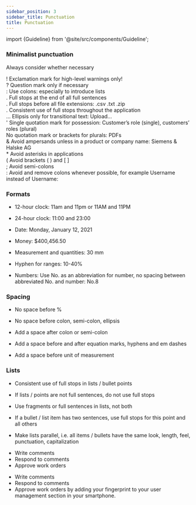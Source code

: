 ```yaml
---
sidebar_position: 3
sidebar_title: Punctuation
title: Punctuation
---
```


import {Guideline} from '@site/src/components/Guideline';

### Minimalist punctuation

Always consider whether necessary

<div class="mb-2">
<span class="d-inline-flex align-items-center justify-content-center" style={{ backgroundColor: 'var(--theme-color-neutral)', borderRadius: '4rem', width: '1.25rem', height: '1.25rem', fontSize: '0.875rem' }}>!</span> Exclamation mark for high-level warnings only!
</div>

<div class="mb-2">
<span class="d-inline-flex align-items-center justify-content-center" style={{ backgroundColor: 'var(--theme-color-neutral)', borderRadius: '4rem', width: '1.25rem', height: '1.25rem', fontSize: '0.875rem' }}>?</span> Question mark only if necessary
</div>

<div class="mb-2">
<span class="d-inline-flex align-items-center justify-content-center" style={{ backgroundColor: 'var(--theme-color-neutral)', borderRadius: '4rem', width: '1.25rem', height: '1.25rem', fontSize: '0.875rem' }}>:</span> Use colons: especially to introduce lists
</div>

<div class="mb-2">
<span class="d-inline-flex align-items-center justify-content-center" style={{ backgroundColor: 'var(--theme-color-neutral)', borderRadius: '4rem', width: '1.25rem', height: '1.25rem', fontSize: '0.875rem' }}>.</span> Full stops at the end of all full sentences
</div>

<div class="mb-2">
<span class="d-inline-flex align-items-center justify-content-center" style={{ backgroundColor: 'var(--theme-color-neutral)', borderRadius: '4rem', width: '1.25rem', height: '1.25rem', fontSize: '0.875rem' }}>.</span> Full stops before all file extensions: .csv .txt .zip
</div>

<div class="mb-2">
<span class="d-inline-flex align-items-center justify-content-center" style={{ backgroundColor: 'var(--theme-color-neutral)', borderRadius: '4rem', width: '1.25rem', height: '1.25rem', fontSize: '0.875rem' }}>.</span> Consistent use of full stops throughout the application
</div>

<div class="mb-2">
<span class="d-inline-flex align-items-center justify-content-center" style={{ backgroundColor: 'var(--theme-color-neutral)', borderRadius: '4rem', width: '1.25rem', height: '1.25rem', fontSize: '0.875rem' }}>…</span> Ellipsis only for transitional text: Upload… 
</div>

<div class="mb-2">
<span class="d-inline-flex align-items-center justify-content-center" style={{ backgroundColor: 'var(--theme-color-neutral)', borderRadius: '4rem', width: '1.25rem', height: '1.25rem', fontSize: '0.875rem' }}>'</span> Single quotation mark for possession: Customer’s role (single), customers’ roles (plural)
</div>

<div class="mb-2">
<span class="d-inline-flex align-items-center justify-content-center" style={{ backgroundColor: 'var(--theme-color-neutral)', borderRadius: '4rem', width: '1.25rem', height: '1.25rem', fontSize: '0.875rem' }}> </span> No quotation mark or brackets for plurals: PDFs
</div>

<div class="mb-2">
<span class="d-inline-flex align-items-center justify-content-center" style={{ color: 'var(--theme-color-inv-std-text)', backgroundColor: 'var(--theme-color-contrast-text)', borderRadius: '4rem', width: '1.25rem', height: '1.25rem', fontSize: '0.875rem' }}>&</span> Avoid ampersands unless in a product or company name: Siemens & Halske AG
</div>

<div class="mb-2">
<span class="d-inline-flex align-items-center justify-content-center" style={{ color: 'var(--theme-color-inv-std-text)', backgroundColor: 'var(--theme-color-contrast-text)', borderRadius: '4rem', width: '1.25rem', height: '1.25rem', fontSize: '0.875rem' }}>*</span> Avoid asterisks in applications
</div>

<div class="mb-2">
<span class="d-inline-flex align-items-center justify-content-center" style={{ color: 'var(--theme-color-inv-std-text)', backgroundColor: 'var(--theme-color-contrast-text)', borderRadius: '4rem', width: '1.25rem', height: '1.25rem', fontSize: '0.875rem' }}>(</span> Avoid brackets ( ) and [ ]
</div>

<div class="mb-2">
<span class="d-inline-flex align-items-center justify-content-center" style={{ color: 'var(--theme-color-inv-std-text)', backgroundColor: 'var(--theme-color-contrast-text)', borderRadius: '4rem', width: '1.25rem', height: '1.25rem', fontSize: '0.875rem' }}>;</span> Avoid semi-colons
</div>

<div class="mb-2">
<span class="d-inline-flex align-items-center justify-content-center" style={{ color: 'var(--theme-color-inv-std-text)', backgroundColor: 'var(--theme-color-contrast-text)', borderRadius: '4rem', width: '1.25rem', height: '1.25rem', fontSize: '0.875rem' }}>:</span> Avoid and remove colons whenever possible, for example Username instead of Username:
</div>

### Formats

- 12-hour clock: 11am and 11pm or 11AM and 11PM

- 24-hour clock: 11:00 and 23:00

- Date: Monday, January 12, 2021

- Money: $400,456.50

- Measurement and quantities: 30 mm

- Hyphen for ranges: 10-40%

- Numbers: Use No. as an abbreviation for number, no spacing between abbreviated No. and number: No.8

<div class="d-flex flex-wrap">

<span class="m-2">
<Guideline do label='11am'></Guideline>
<Guideline do={false} label='11 a.m.'></Guideline>
</span>

<span class="m-2">
<Guideline do label='Monday, January 12, 2021'></Guideline>
<Guideline do={false} label='Monday, 12 January 2021'></Guideline>
</span>

<span class="m-2">
<Guideline do label='€999.50'></Guideline>
<Guideline do={false} label='€999,50'></Guideline>
</span>

<span class="m-2">
<Guideline do label='€2.5 million'></Guideline>
<Guideline do={false} label='€2,5 million'></Guideline>
</span>

<span class="m-2">
<Guideline do label='$400,456.50'></Guideline>
<Guideline do={false} label='$400.456,50'></Guideline>
</span>

<span class="m-2">
<Guideline do label='£320'></Guideline>
<Guideline do={false} label='320£'></Guideline>
</span>

<span class="m-2">
<Guideline do label='30 mm'></Guideline>
<Guideline do={false} label='30 mms'></Guideline>
</span>

<span class="m-2">
<Guideline do label='10 oz'></Guideline>
<Guideline do={false} label='10 oz.'></Guideline>
</span>

<span class="m-2">
<Guideline do label='10-40%'></Guideline>
<Guideline do={false} label='10–40%'></Guideline>
</span>

<span class="m-2">
<Guideline do label='No.7'></Guideline>
<Guideline do={false} label='#7'></Guideline>
</span>

<span class="m-2">
<Guideline do label='Number 7'></Guideline>
<Guideline do={false} label='Num 7'></Guideline>
</span>

</div>

### Spacing

- No space before %

- No space before colon, semi-colon, ellipsis

- Add a space after colon or semi-colon

- Add a space before and after equation marks, hyphens and em dashes

- Add a space before unit of measurement

<div class="d-flex flex-wrap">

<span class="m-2">
<Guideline do label='50%'></Guideline>
<Guideline do={false} label='50 %'></Guideline>
</span>

<span class="m-2">
<Guideline do label='11am'></Guideline>
<Guideline do={false} label='11 am'></Guideline>
</span>

<span class="m-2">
<Guideline do label='Tuesday: no data'></Guideline>
<Guideline do={false} label='Tuesday:no data'></Guideline>
</span>

<span class="m-2">
<Guideline do label='Browse…'></Guideline>
<Guideline do={false} label='Browse …'></Guideline>
</span>

</div>

### Lists

- Consistent use of full stops in lists / bullet points

- If lists / points are not full sentences, do not use full stops

- Use fragments or full sentences in lists, not both

- If a bullet / list item has two sentences, use full stops for this point and all others

- Make lists parallel, i.e. all items / bullets have the same look, length, feel, punctuation, capitalization

<div class="d-flex flex-wrap">

<span class="m-2">
<Guideline do label='Activate comments within your smartphone to
'></Guideline>
<ul>
<li> Write comments</li>
<li> Respond to comments</li>
<li> Approve work orders</li>
</ul>

<Guideline do={false} label='Activate comments within your smartphone to'></Guideline>

<ul>
<li>Write comments</li>
<li>Respond to comments</li>
<li>Approve work orders by adding your fingerprint to your user management section in your smartphone.</li>
</ul>
</span>
</div>
